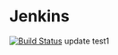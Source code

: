 # Jenkins
[![Build Status](http://localhost:8080/buildStatus/icon?job=PeipelineDemo)](http://localhost:8080/job/PeipelineDemo/)
update test1
